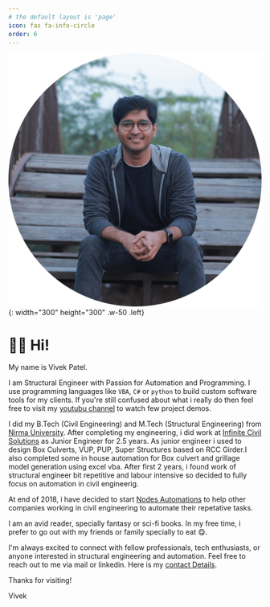 ```yaml
---
# the default layout is 'page'
icon: fas fa-info-circle
order: 6
---
```

![Test](/assets//images/ProfilePic.png){: width="300" height="300" .w-50 .left}

# 👋🏽 Hi! 
My name is Vivek Patel.

I am Structural Engineer with Passion for Automation and Programming. I use programming languages like `VBA`, `C#` or `python` to build custom software tools for my clients. If you're still confused about what i really do then feel free to visit my [youtubu channel](https://www.youtube.com/NodesAutomations) to watch few project demos.


I did my B.Tech (Civil Engineering) and M.Tech (Structural Engineering) from [Nirma University](https://nirmauni.ac.in/).
After completing my engineering, i did work at [Infinite Civil Solutions](https://inficivil.com/) as Junior Engineer for 2.5 years. As junior engineer i used to design Box Culverts, VUP, PUP, Super Structures based on RCC Girder.I also completed some in house automation for Box culvert and grillage model generation using excel vba. After first 2 years, i found work of structural engineer bit repetitive and labour intensive so decided to fully focus on automation in civil engineerig.

At end of 2018, i have decided to start [Nodes Automations](https://nodesautomations.com/) to help other companies working in civil engineering to automate their repetative tasks.

I am an avid reader, specially fantasy or sci-fi books. In my free time, i prefer to go out with my friends or family specially to eat 😋.

I'm always excited to connect with fellow professionals, tech enthusiasts, or anyone interested in structural engineering and automation. Feel free to reach out to me via mail or linkedin. Here is my  [contact Details](https://nodesautomations.com/contact/).

Thanks for visiting!

Vivek